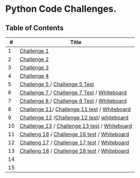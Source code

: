 # Python Code Challenges.

## **Table of Contents**

#|Title
-|------
1| [Challenge 1](challenge_1.md)
2| [Challenge 2](challenge2.md)
3|[Challenge 3](challenge3.md)
4|[Challenge 4 ](linkedlist/README.md)
5|[Challenge 5 ](linkedlist/linkedlist/linkedlist.py) / [Challenge 5 Test](linkedlist/tests/test_linked_list.py)
6| [Challenge 7 ](linkedlist/linkedlist/linkedlist.py) / [Challenge 7 Test](linkedlist/tests/kth_test.py) / [Whiteboard](img/challenge7.jpg)
7|[Challenge 8 ](linkedlist/linkedlist/zip_lists.py) / [Challenge 8 Test](linkedlist/tests/test_ziplist.py) / [Whiteboard](img/challenge8.jpg)
8|[Challenge 11](stack-queue/stack_queue/pseudo.py)/ [Challenge 11 test](stack-queue/tests/test_pseudo.py) / [ Whiteboard](img/ch11.jpg)
9|[Challenge 12](stack-queue/stack_queue/animal.py) /[Challenge 12 test](stack-queue/tests/test_animal.py)/ [whiteboard](img/ch12.jpg)
10|[Challenge 13](stack-queue/stack_queue/bracket.py) / [Challenge 13 test](stack-queue/tests/test_brackets.py) / [ Whiteboard](img/ch13.jpg)
11|[Challeng 16](tree/tree/binary_tree.py) / [Challenge 16 test](tree/tests/test_binary_tree.py) / [Whiteboard](img/ch16.jpg)
12|[Challeng 17](tree/tree/binary_tree.py) / [Challenge 17 test](tree/tests/test_binary_tree.py) / [Whiteboard](img/ch17.jpg)
13|[Challeng 18](tree/tree/binary_tree.py) / [Challenge 18 test](tree/tests/test_binary_tree.py) / [Whiteboard](img/ch18.jpg)
14|
15|
